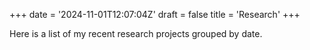 +++
date = '2024-11-01T12:07:04Z'
draft = false
title = 'Research'
+++

Here is a list of my recent research projects grouped by date.

